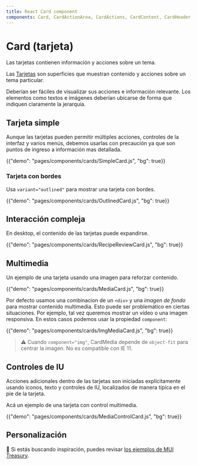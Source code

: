 ```yaml
---
title: React Card component
components: Card, CardActionArea, CardActions, CardContent, CardHeader, CardMedia, Collapse, Paper
---
```


# Card (tarjeta)

<p class="description">Las tarjetas contienen información y acciones sobre un tema.</p>

Las [Tarjetas](https://material.io/design/components/cards.html) son superficies que muestran contenido y acciones sobre un tema particular.

Deberían ser fáciles de visualizar sus acciones e información relevante. Los elementos como textos e imágenes deberían ubicarse de forma que indiquen claramente la jerarquía.

## Tarjeta simple

Aunque las tarjetas pueden permitir múltiples acciones, controles de la interfaz y varios menús, debemos usarlas con precaución ya que son puntos de ingreso a información mas detallada.

{{"demo": "pages/components/cards/SimpleCard.js", "bg": true}}

### Tarjeta con bordes

Usa `variant="outlined"` para mostrar una tarjeta con bordes.

{{"demo": "pages/components/cards/OutlinedCard.js", "bg": true}}

## Interacción compleja

En desktop, el contenido de las tarjetas puede expandirse.

{{"demo": "pages/components/cards/RecipeReviewCard.js", "bg": true}}

## Multimedia

Un ejemplo de una tarjeta usando una imagen para reforzar contenido.

{{"demo": "pages/components/cards/MediaCard.js", "bg": true}}

Por defecto usamos una combinacion de un `<div>` y una *imagen de fondo* para mostrar contenido multimedia. Esto puede ser problemático en ciertas situaciones. Por ejemplo, tal vez queremos mostrar un vídeo o una imagen responsiva. En estos casos podemos usar la propiedad `component`:

{{"demo": "pages/components/cards/ImgMediaCard.js", "bg": true}}

> ⚠ Cuando `component="img"`, CardMedia depende de `object-fit` para centrar la imagen. No es compatible con IE 11.

## Controles de IU

Acciones adicionales dentro de las tarjetas son iniciadas explícitamente usando iconos, texto y controles de IU, localizados de manera típica en el pie de la tarjeta.

Acá un ejemplo de una tarjeta con control multimedia.

{{"demo": "pages/components/cards/MediaControlCard.js", "bg": true}}

## Personalización

🎨 Si estás buscando inspiración, puedes revisar [los ejemplos de MUI Treasury](https://mui-treasury.com/components/card).